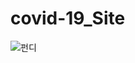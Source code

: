# covid-19_Site


![펀디](https://user-images.githubusercontent.com/50505445/109693233-c7c42f00-7bcc-11eb-92f0-a9ebfce6bb6d.png)
